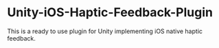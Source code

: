 # Unity-iOS-Haptic-Feedback-Plugin
This is a ready to use plugin for Unity implementing iOS native haptic feedback.

